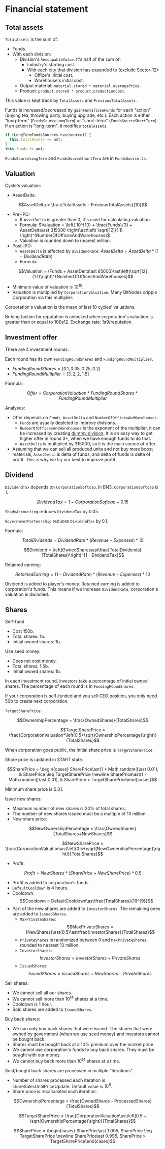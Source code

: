 # Financial statement

## Total assets

`TotalAssets` is the sum of:

- Funds.
- With each division:
  - Division's `RecoupableValue`. It's half of the sum of:
    - Industry's starting cost.
    - With each city that division has expanded to (exclude Sector-12):
      - Office's initial cost.
      - Warehouse's initial cost.
  - Output material: `material.stored * material.averagePrice`.
  - Product: `product.stored * product.productionCost`.

This value is kept track by `TotalAssets` and `PreviousTotalAssets`.

Funds is increased/decreased by `gainFunds`/`loseFunds` for each "action" (buying tea, throwing party, buying upgrade, etc.). Each action is either "long-term" (`FundsSourceLongTerm`) or "short-term" (`FundsSourceShortTerm`). If an action is "long-term", it modifies `totalAssets`.

```typescript
if (LongTermFundsSources.has(source)) {
  this.totalAssets += amt;
}
this.funds += amt;
```

`FundsSourceLongTerm` and `FundsSourceShortTerm` are in `FundsSource.ts`.

## Valuation

Cycle's valuation:

- AssetDelta:

$$AssetDelta = \frac{TotalAssets - PreviousTotalAssets}{10}$$

- Pre-IPO:
  - If `AssetDelta` is greater than 0, it's used for calculating valuation.
  - Formula: $Valuation = \left( 10^{10} + \frac{Funds}{3} + AssetDelta\ast 315000 \right)\ast\left( \sqrt[12]{1.1} \right)^{NumberOfOfficesAndWarehouses}$
  - Valuation is rounded down to nearest million.
- Post-IPO:
  - `AssetDelta` is affected by `DividendRate`: $AssetDelta = AssetDelta\ast(1 - DividendRate)$
  - Formula:

$$Valuation = (Funds + AssetDelta\ast 85000)\ast\left(\sqrt[12]{1.1}\right)^{NumberOfOfficesAndWarehouses}$$

- Minimum value of valuation is $10^{10}$.
- Valuation is multiplied by `CorporationValuation`. Many BitNodes cripple Corporation via this multiplier.

Corporation's valuation is the mean of last 10 cycles' valuations.

Bribing faction for reputation is unlocked when corporation's valuation is greater than or equal to 100e12. Exchange rate: 1e9/reputation.

## Investment offer

There are 4 investment rounds.

Each round has its own `FundingRoundShares` and `FundingRoundMultiplier`.

- $FundingRoundShares = [0.1, 0.35, 0.25, 0.2]$
- $FundingRoundMultiplier = [3, 2, 2, 1.5]$

Formula:

$$Offer = CorporationValuation\ast FundingRoundShares\ast FundingRoundMultiplier$$

Analyses:

- Offer depends on `Funds`, `AssetDelta` and `NumberOfOfficesAndWarehouses`.
  - `Funds` are usually depleted to improve divisions.
  - `NumberOfOfficesAndWarehouses` is the exponent of the multiplier, it can be increased by creating [dummy division](./miscellany.md). It is an easy way to get higher offer in round 3+, when we have enough funds to do that.
  - `AssetDelta` is multiplied by 315000, so it is the main source of offer.
- Assuming that we can sell all produced units and not buy more boost materials, `AssetDelta` is delta of funds, and delta of funds is delta of profit. This is why we try our best to improve profit.

## Dividend

`DividendTax` depends on `CorporationSoftcap`. In BN3, `CorporationSoftcap` is 1.

$$DividendTax = 1 - CorporationSoftcap + 0.15$$

`ShadyAccounting` reduces `DividendTax` by 0.05.

`GovernmentPartnership` reduces `DividendTax` by 0.1.

Formula:

$$TotalDividends = DividendRate\ast(Revenue - Expenses)\ast 10$$

$$Dividend = \left(OwnedShares\ast\frac{TotalDividends}{TotalShares}\right)^{1 - DividendTax}$$

Retained earning:

$$RetainedEarning = (1 - DividendRate)\ast(Revenue - Expenses)\ast 10$$

Dividend is added to player's money. Retained earning is added to corporation's funds. This means if we increase `DividendRate`, corporation's valuation is dwindled.

## Shares

Self-fund:

- Cost 150b.
- Total shares: 1b.
- Initial owned shares: 1b.

Use seed money:

- Does not cost money.
- Total shares: 1.5b.
- Initial owned shares: 1b.

In each investment round, investors take a percentage of initial owned shares. The percentage of each round is in `FundingRoundShares`.

If your corporation is self-funded and you sell CEO position, you only need 50b to create next corporation.

`TargetSharePrice`:

$$OwnershipPercentage = \frac{OwnedShares}{TotalShares}$$

$$TargetSharePrice = \frac{CorporationValuation*\left(0.5+\sqrt{OwnershipPercentage}\right)}{TotalShares}$$

When corporation goes public, the initial share price is `TargetSharePrice`.

Share price is updated in START state.

$$SharePrice = \begin{cases} SharePrice\ast(1 + Math.random()\ast 0.01), & SharePrice \leq TargetSharePrice \newline SharePrice\ast(1 - Math.random()\ast 0.01), & SharePrice > TargetSharePrice\end{cases}$$

Minimum share price is 0.01.

Issue new shares:

- Maximum number of new shares is 20% of total shares.
- The number of new shares issued must be a multiple of 10 million.
- New share price:

$$NewOwnershipPercentage = \frac{OwnedShares}{TotalShares+NewShares}$$

$$NewSharePrice = \frac{CorporationValuation\ast\left(0.5+\sqrt{NewOwnershipPercentage}\right)}{TotalShares}$$

- Profit:

$$Profit = {NewShares\ast(SharePrice + NewSharePrice)}\ast{0.5}$$

- Profit is added to corporation's funds.
- `DefaultCooldown` is 4 hours.
- Cooldown: $$Cooldown = DefaultCooldown\ast\frac{TotalShares}{10^{9}}$$
- Part of the new shares are added to `InvestorShares`. The remaining ones are added to `IssuedShares`.
  - `MaxPrivateShares`:
    $$MaxPrivateShares = {NewShares}\ast{0.5}\ast\frac{InvestorShares}{TotalShares}$$
  - `PrivateShares` is randomized between 0 and `MaxPrivateShares`, rounded to nearest 10 million.
  - `InvestorShares`:
    $$InvestorShares = InvestorShares + PrivateShares$$
  - `IssuedShares`:
    $$IssuedShares = IssuedShares + NewShares - PrivateShares$$

Sell shares:

- We cannot sell all our shares.
- We cannot sell more than $10^{14}$ shares at a time.
- Cooldown is 1 hour.
- Sold shares are added to `IssuedShares`.

Buy back shares:

- We can only buy back shares that were issued. The shares that were owned by government (when we use seed money) and investors cannot be bought back.
- Shares must be bought back at a 10% premium over the market price.
- We cannot use corporation's funds to buy back shares. They must be bought with our money.
- We cannot buy back more than $10^{14}$ shares at a time.

Sold/bought back shares are processed in multiple "iterations".

- Number of shares processed each iteration is shareSalesUntilPriceUpdate. Default value is $10^6$.
- Share price is recalculated each iteration.

$$OwnershipPercentage = \frac{OwnedShares - ProcessedShares}{TotalShares}$$

$$TargetSharePrice = \frac{CorporationValuation\ast\left(0.5 + \sqrt{OwnershipPercentage}\right)}{TotalShares}$$

$$SharePrice = \begin{cases} SharePrice\ast 1.005, SharePrice \leq TargetSharePrice \newline SharePrice\ast 0.995, SharePrice > TargetSharePrice\end{cases}$$
